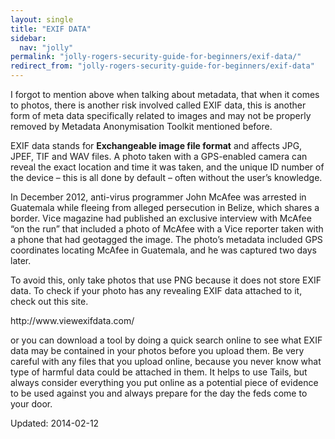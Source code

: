 ```yaml
---
layout: single
title: "EXIF DATA"
sidebar:
  nav: "jolly"
permalink: "jolly-rogers-security-guide-for-beginners/exif-data/"
redirect_from: "jolly-rogers-security-guide-for-beginners/exif-data"
---
```



<p>I forgot to mention above when talking about metadata, that when it comes to photos, there is another risk involved called EXIF data, this is another form of meta data specifically related to images and may not be properly removed by Metadata Anonymisation Toolkit mentioned before.</p>
<p>EXIF data stands for <strong>Exchangeable image file format</strong> and affects JPG, JPEF, TIF and WAV files. A photo taken with a GPS-enabled camera can reveal the exact location and time it was taken, and the unique ID number of the device &#8211; this is all done by default &#8211; often without the user&#8217;s knowledge.</p>
<p>In December 2012, anti-virus programmer John McAfee was arrested in Guatemala while fleeing from alleged persecution in Belize, which shares a border. Vice magazine had published an exclusive interview with McAfee &#8220;on the run&#8221; that included a photo of McAfee with a Vice reporter taken with a phone that had geotagged the image. The photo&#8217;s metadata included GPS coordinates locating McAfee in Guatemala, and he was captured two days later.</p>
<p>To avoid this, only take photos that use PNG because it does not store EXIF data. To check if your photo has any revealing EXIF data attached to it, check out this site.</p>
<p>http://www.viewexifdata.com/</p>
<p>or you can download a tool by doing a quick search online to see what EXIF data may be contained in your photos before you upload them. Be very careful with any files that you upload online, because you never know what type of harmful data could be attached in them. It helps to use Tails, but always consider everything you put online as a potential piece of evidence to be used against you and always prepare for the day the feds come to your door.</p>

Updated: 2014-02-12

